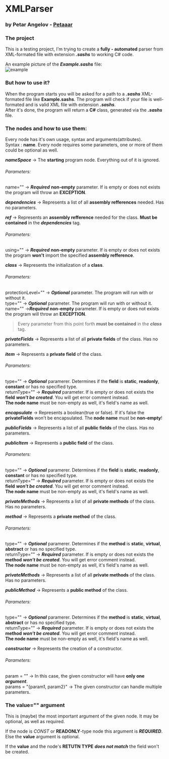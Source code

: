 # XMLParser
### by Petar Angelov - [Petaaar](https://github.com/Petaaar/)

### The project

This is a testing project, I'm trying to create a __fully - automated__ parser from XML-formated file with extension __*.sashs*__ to
working C# code.

An example picture of the __*Example.sashs*__ file:  
![example](https://user-images.githubusercontent.com/26832131/40266916-9b52e760-5b5c-11e8-927f-4e35234c3803.png)  

### But how to use it?  

When the program starts you will be asked  for a path to a __*.sashs*__  XML-formated file like __Example.sashs__. The program will check if your file is well-formated and is valid XML file with extension __*.sashs*__.   
After it's done, the program will return a __C#__ class, generated via the __*.sashs*__ file.  

### The nodes and how to use them:  
Every node has it's own usage, syntax and arguments(attributes).  
Syntax : __<node argument1="" argument2="">name</node>__. Every node requires some parameters, one or more of them could be optional as well.  

__*nameSpace*__ -> The __starting__ program node. Everything out of it is ignored.
###### Parameters:  
name="" -> __*Required*__ __non-empty__ parameter. If is empty or does not exists the program will throw an __EXCEPTION__.   

__*dependencies*__ -> Represents a list of all __assembly refferences__ needed. Has no parameters.  

__*ref*__ -> Represents an __assembly refference__ needed for the class. __Must be contained__ in the __*dependencies*__ tag.  
###### Parameters:   
using="" ->  __*Required*__ __non-empty__ parameter. If is empty or does not exists the program __won't__ import the specified __assembly refference__.  

__*class*__ -> Represents the initialization of a __class__.  
###### Parameters:    
protectionLevel="" -> __*Optional*__ parameter. The program will run with or without it.  
type="" -> __*Optional*__ parameter. The program will run with or without it.  
name="" ->__*Required*__ __non-empty__ parameter. If is empty or does not exists the program will throw an __EXCEPTION__.  

> Every parameter from this point forth __must be contained__ in the __*class*__ tag.  

__*privateFields*__ -> Represents a list of all __private fields__ of the class. Has no parameters.  

__*item*__ -> Represents a __private field__ of the class.  
###### Parameters:  
type="" -> __*Optional*__ paramerer. Determines if the __field__ is __static__, __readonly__, __constant__ or has no specified type.   
returnType="" -> __*Required*__ parameter. If is empty or does not exists the __field__ __*won't be created*__. You will get error comment instead.  
__The node name__ must be non-empty as well, it's field's name as well.   

__*encapsulate*__ -> Represents a boolean(true or false). If it's false the __privateFields__ won't be encapsulated. The __node name__ must be __non-empty__!  

__*publicFields*__ -> Represents a list of all __public fields__ of the class. Has no parameters.  

__*publicItem*__ -> Represents a __public field__ of the class.  
###### Parameters:    
type="" -> __*Optional*__ paramerer. Determines if the __field__ is __static__, __readonly__, __constant__ or has no specified type.  
returnType="" -> __*Required*__ parameter. If is empty or does not exists the __field__ __*won't be created*__. You will get error comment instead.  
__The node name__ must be non-empty as well, it's field's name as well.  

__*privateMethods*__ -> Represents a list of all __private methods__ of the class. Has no parameters.  

__*method*__ -> Represents a __private method__ of the class.  
###### Parameters:  
type="" -> __*Optional*__ paramerer. Determines if the __method__ is __static__, __virtual__, __abstract__ or has no specified type.  
returnType="" -> __*Required*__ parameter. If is empty or does not exists the __method__ __*won't be created*__. You will get error comment instead.  
__The node name__ must be non-empty as well, it's field's name as well.  

__*privateMethods*__ -> Represents a list of all __private methods__ of the class. Has no parameters.  

__*publicMethod*__ -> Represents a __public method__ of the class.  
###### Parameters:    
type="" -> __*Optional*__ paramerer. Determines if the __method__ is __static__, __virtual__, __abstract__ or has no specified type.  
returnType="" -> __*Required*__ parameter. If is empty or does not exists the __method__ __*won't be created*__. You will get error comment instead.   
__The node name__ must be non-empty as well, it's field's name as well.  

__*constructor*__ -> Represents the creation of a constructor.  
###### Parameters:  
param = "" -> In this case, the given constructor will have __only one__ __*argument*__.   
params = "{param1, param2}" -> The given constructor can handle multiple parameters.  

### The value="" argument   
This is (maybe) the most important argument of the given node. It may be optional, as well as required.

If the node is _CONST_ or __READONLY__-type node this argument is __*REQUIRED*__.  
Else the __value__ argument is optional.   

If the __value__ and the node's __RETUTN TYPE__ __*does not match*__ the field won't be created.  